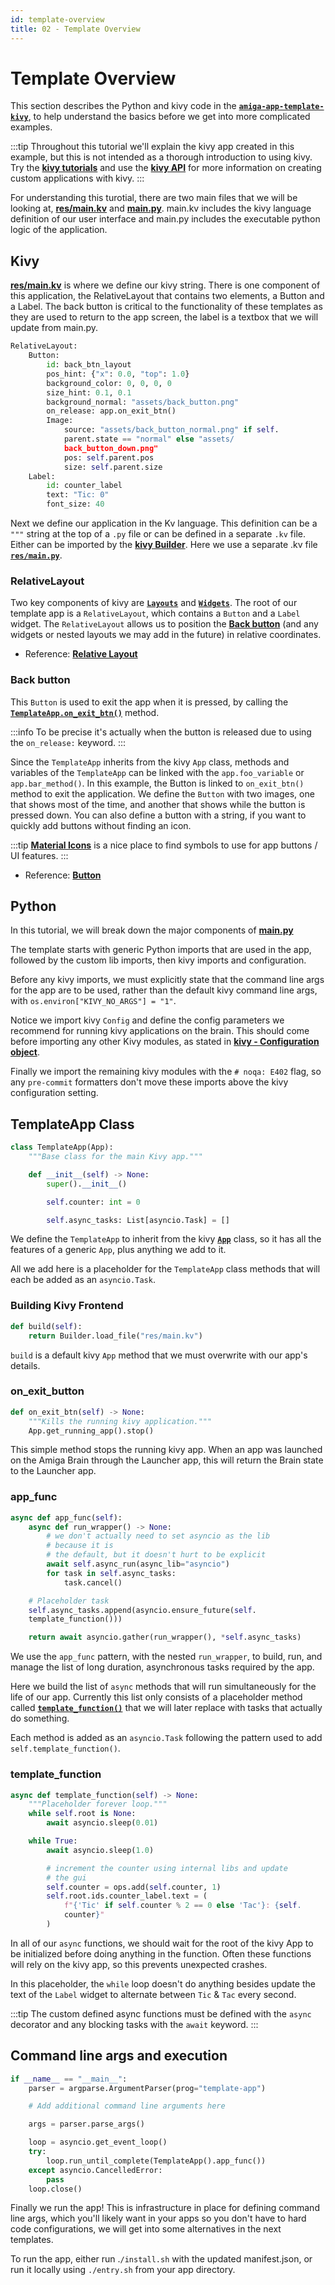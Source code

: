 ```yaml
---
id: template-overview
title: 02 - Template Overview
---
```

# Template Overview

This section describes the Python and kivy code in the
[**`amiga-app-template-kivy`**](https://github.com/farm-ng/amiga-app-template-kivy),
to help understand the basics before we get into more complicated examples.

:::tip
Throughout this tutorial we'll explain the kivy app created in
this example, but this is not intended as a thorough introduction
to using kivy. Try the [**kivy tutorials**](https://kivy.org/doc/stable/tutorials-index.html)
and use the [**kivy API**](https://kivy.org/doc/stable/api-index.html)
for more information on creating custom applications with kivy.
:::

For understanding this turotial, there are two main files that we will be looking at,
[**res/main.kv**](https://github.com/farm-ng/amiga-app-template-kivy/tree/main/src/res) and
[**main.py**](https://github.com/farm-ng/amiga-app-template-kivy/tree/main/src). main.kv includes
the kivy language definition of our user interface and main.py includes the executable python logic
of the application.

## Kivy

[**res/main.kv**](https://github.com/farm-ng/amiga-app-template-kivy/tree/main/src/res)
is where we define our kivy string. There is one component of this application,
the RelativeLayout that contains two elements, a Button and a Label. The back button
is critical to the functionality of these templates as they are used to return to the app
screen, the label is a textbox that we will update from main.py.

```Python
RelativeLayout:
    Button:
        id: back_btn_layout
        pos_hint: {"x": 0.0, "top": 1.0}
        background_color: 0, 0, 0, 0
        size_hint: 0.1, 0.1
        background_normal: "assets/back_button.png"
        on_release: app.on_exit_btn()
        Image:
            source: "assets/back_button_normal.png" if self.
            parent.state == "normal" else "assets/
            back_button_down.png"
            pos: self.parent.pos
            size: self.parent.size
    Label:
        id: counter_label
        text: "Tic: 0"
        font_size: 40
```

Next we define our application in the Kv language.
This definition can be a `"""` string at the top of a `.py` file
or can be defined in a separate `.kv` file.
Either can be imported by the
[**kivy Builder**](https://kivy.org/doc/stable/api-kivy.lang.builder.html).
Here we use a separate .kv file
[**`res/main.py`**](https://github.com/farm-ng/amiga-app-template/blob/main/src/res/main.kv).

### RelativeLayout

Two key components of kivy are
[**`Layouts`**](https://kivy.org/doc/stable/gettingstarted/layouts.html#) and
[**`Widgets`**](https://kivy.org/doc/stable/api-kivy.uix.html).
The root of our template app is a `RelativeLayout`, which
contains a `Button` and a `Label` widget.
The `RelativeLayout` allows us to position the
[**Back button**](#back-button) (and any widgets or nested
layouts we may add in the future) in relative coordinates.

- Reference: [**Relative Layout**](https://kivy.org/doc/stable/api-kivy.uix.relativelayout.html)

### Back button

This `Button` is used to exit the app when it is pressed, by
calling the [**`TemplateApp.on_exit_btn()`**](#on_exit_button)
method.

:::info
To be precise it's actually when the button is released due to
using the `on_release:` keyword.
:::

Since the `TemplateApp` inherits from the kivy `App` class,
methods and variables of the `TemplateApp` can be linked with the
`app.foo_variable` or `app.bar_method()`. In this example, the Button is
linked to `on_exit_btn()` method to exit the application.
We define the `Button` with two images, one that shows most of
the time, and another that shows while the button is pressed down.
You can also define a button with a string, if you want to
quickly add buttons without finding an icon.

:::tip
[**Material Icons**](https://github.com/google/material-design-icons)
is a nice place to find symbols to use for app buttons / UI
features.
:::

- Reference: [**Button**](https://kivy.org/doc/stable/api-kivy.uix.button.html)

## Python

In this tutorial, we will break down the major components of [**main.py**](https://github.com/farm-ng/amiga-app-template-kivy/blob/main/src/main.py)

The template starts with generic Python imports that are used in
the app, followed by the custom lib imports, then kivy imports
and configuration.

Before any kivy imports, we must explicitly state that the
command line args for the app are to be used, rather than the
default kivy command line args, with
`os.environ["KIVY_NO_ARGS"] = "1"`.

Notice we import kivy `Config` and define the config parameters
we recommend for running kivy applications on the brain.
This should come before importing any other Kivy modules, as
stated in
[**kivy - Configuration object**](https://kivy.org/doc/stable/api-kivy.config.html).

Finally we import the remaining kivy modules with the
`# noqa: E402` flag, so any `pre-commit` formatters don't move
these imports above the kivy configuration setting.

## TemplateApp Class

```Python
class TemplateApp(App):
    """Base class for the main Kivy app."""

    def __init__(self) -> None:
        super().__init__()

        self.counter: int = 0

        self.async_tasks: List[asyncio.Task] = []
```

We define the `TemplateApp` to inherit from the kivy
[**`App`**](https://kivy.org/doc/stable/api-kivy.app.html) class,
so it has all the features of a generic `App`, plus anything we
add to it.

All we add here is a placeholder for the `TemplateApp` class
methods that will each be added as an `asyncio.Task`.

### Building Kivy Frontend

```Python
def build(self):
    return Builder.load_file("res/main.kv")
```

`build` is a default kivy `App` method that we must overwrite
with our app's details.

### on_exit_button

```Python
def on_exit_btn(self) -> None:
    """Kills the running kivy application."""
    App.get_running_app().stop()
```

This simple method stops the running kivy app.
When an app was launched on the Amiga Brain through the Launcher
app, this will return the Brain state to the Launcher app.

### app_func

```Python
async def app_func(self):
    async def run_wrapper() -> None:
        # we don't actually need to set asyncio as the lib
        # because it is
        # the default, but it doesn't hurt to be explicit
        await self.async_run(async_lib="asyncio")
        for task in self.async_tasks:
            task.cancel()

    # Placeholder task
    self.async_tasks.append(asyncio.ensure_future(self.
    template_function()))

    return await asyncio.gather(run_wrapper(), *self.async_tasks)
```

We use the `app_func` pattern, with the nested `run_wrapper`, to
build, run, and manage the list of long duration, asynchronous
tasks required by the app.

Here we build the list of `async` methods that will run
simultaneously for the life of our app.
Currently this list only consists of a placeholder method called
[**`template_function()`**](#template_function) that we will
later replace with tasks that actually do something.

Each method is added as an `asyncio.Task` following the pattern
used to add `self.template_function()`.

### template_function

```Python
async def template_function(self) -> None:
    """Placeholder forever loop."""
    while self.root is None:
        await asyncio.sleep(0.01)

    while True:
        await asyncio.sleep(1.0)

        # increment the counter using internal libs and update
        # the gui
        self.counter = ops.add(self.counter, 1)
        self.root.ids.counter_label.text = (
            f"{'Tic' if self.counter % 2 == 0 else 'Tac'}: {self.
            counter}"
        )
```

In all of our `async` functions, we should wait for the root of
the kivy App to be initialized before doing anything in the
function.
Often these functions will rely on the kivy app, so this prevents
unexpected crashes.

In this placeholder, the `while` loop doesn't do anything besides
update the text of the `Label` widget to alternate between
`Tic` & `Tac` every second.

:::tip
The custom defined async functions must be defined with the
`async` decorator and any blocking tasks with the `await` keyword.
:::

## Command line args and execution

```Python
if __name__ == "__main__":
    parser = argparse.ArgumentParser(prog="template-app")

    # Add additional command line arguments here

    args = parser.parse_args()

    loop = asyncio.get_event_loop()
    try:
        loop.run_until_complete(TemplateApp().app_func())
    except asyncio.CancelledError:
        pass
    loop.close()
```

Finally we run the app!
This is infrastructure in place for defining command line args,
which you'll likely want in your apps so you don't have to hard
code configurations, we will get into some alternatives in the
next templates.

To run the app, either run .```/install.sh``` with the updated manifest.json, or run it locally using
```./entry.sh``` from your app directory.
